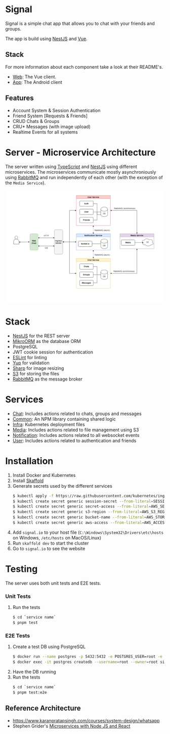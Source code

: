 # Signal

Signal is a simple chat app that allows you to chat with your friends and groups.

The app is build using [NestJS](https://nestjs.com/) and [Vue](https://vuejs.org/).

## Stack

For more information about each component take a look at their README's.

- [Web](/web/): The Vue client.
- [App](/app/): The Android client

## Features

- Account System & Session Authentication
- Friend System [Requests & Friends]
- CRUD Chats & Groups
- CRU* Messages (with image upload)
- Realtime Events for all systems

# Server - Microservice Architecture

The server written using [TypeScript](https://www.typescriptlang.org/) and [NestJS](https://nestjs.com/) using different microservices.
The microservices communicate mostly asynchroniously using [RabbitMQ](https://www.rabbitmq.com/) and run independently of each other (with the exception of the `Media Service`).

![Architecture Diagram](./.github/Architecture.png)

# Stack

- [NestJS](https://nestjs.com/) for the REST server
- [MikroORM](https://mikro-orm.io/) as the database ORM
- PostgreSQL
- JWT cookie session for authentication
- [ESLint](https://eslint.org/) for linting
- [Yup](https://github.com/jquense/yup) for validation
- [Sharp](https://sharp.pixelplumbing.com/) for image resizing
- [S3](https://aws.amazon.com/s3/) for storing the files
- [RabbitMQ](https://www.rabbitmq.com/) as the message broker

# Services
- [Chat](/chat-service/): Includes actions related to chats, groups and messages
- [Common](/common/): An NPM library containing shared logic
- [Infra](/infra/): Kubernetes deployment files
- [Media](/media-service/): Includes actions related to file management using S3
- [Notification](/notification-service/): Includes actions related to all websocket events
- [User](/user-service/): Includes actions related to authentication and friends

# Installation

1. Install Docker and Kubernetes
2. Install [Skaffold](https://skaffold.dev/)
3. Generate secrets used by the different services
   ```bash
   $ kubectl apply -f https://raw.githubusercontent.com/kubernetes/ingress-nginx/controller-v1.3.1/deploy/static/provider/cloud/deploy.yaml
   $ kubectl create secret generic session-secret --from-literal=SESSION_SECRET=session
   $ kubectl create secret generic secret-access --from-literal=AWS_SECRET_ACCESS_KEY=secret-access-key
   $ kubectl create secret generic s3-region --from-literal=AWS_S3_REGION=region
   $ kubectl create secret generic bucket-name --from-literal=AWS_STORAGE_BUCKET_NAME=bucket
   $ kubectl create secret generic aws-access --from-literal=AWS_ACCESS_KEY=access-key
   ```
4. Add `signal.io` to your host file (`C:\Windows\System32\Drivers\etc\hosts` on Windows, `/etc/hosts` on MacOS/Linux)
5. Run `skaffold dev` to start the cluster
6. Go to `signal.io` to see the website

# Testing
The server uses both unit tests and E2E tests.

### Unit Tests
1. Run the tests
   ```bash
   $ cd `service name`
   $ pnpm test
   ```
   
### E2E Tests
1. Create a test DB using PostgreSQL
   ```bash
   $ docker run --name postgres -p 5432:5432 -e POSTGRES_USER=root -e POSTGRES_PASSWORD=password -d postgres:alpine
   $ docker exec -it postgres createdb --username=root --owner=root signal_test
   ```
2. Have the DB running
3. Run the tests
   ```bash
   $ cd `service name`
   $ pnpm test:e2e
   ```

## Reference Architecture

- https://www.karanpratapsingh.com/courses/system-design/whatsapp
- Stephen Grider's [Microservices with Node JS and React](https://www.udemy.com/course/microservices-with-node-js-and-react/)